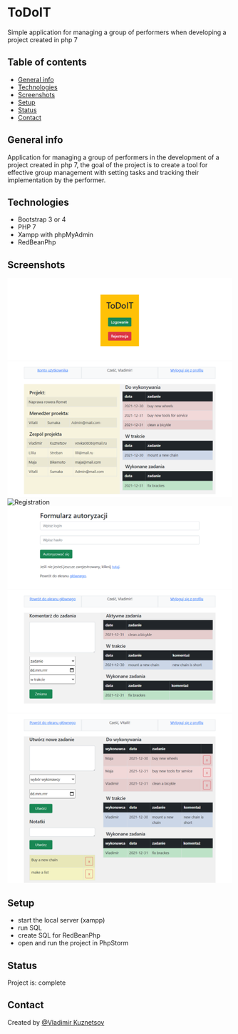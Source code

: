 # ToDoIT


Simple application for managing a group
of performers when developing a project
created in php 7

## Table of contents


* [General info](#general-info)
* [Technologies](#technologies)
* [Screenshots](#screenshots)
* [Setup](#setup)
* [Status](#status)
* [Contact](#contact)

## General info


Application for managing a group of performers 
in the development of a project created in php 7,
the goal of the project is to create a tool for 
effective group management with setting tasks and 
tracking their implementation by the performer.

## Technologies


* Bootstrap 3 or 4
* PHP 7
* Xampp with phpMyAdmin
* RedBeanPhp

## Screenshots

![Start](/Screenshots/Index.png)
![Home screen](/Screenshots/Home.png)
![Registration](/Screenshots/Registration.png)
![Authorization](/Screenshots/Authorization.png)
![Performer screen](/Screenshots/Active.png)
![Admin screen](/Screenshots/Create.png)


## Setup


* start the local server (xampp)
* run SQL
* create SQL for RedBeanPhp
* open and run the project in PhpStorm

## Status


Project is: complete 

## Contact


Created by [@Vladimir Kuznetsov](https://www.facebook.com/vladimir.kuznetsov.735)


